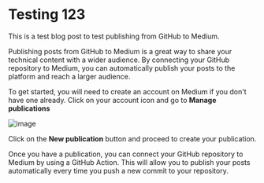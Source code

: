 # Testing 123

This is a test blog post to test publishing from GitHub to Medium.

Publishing posts from GitHub to Medium is a great way to share your technical content with a wider audience. By connecting your GitHub repository to Medium, you can automatically publish your posts to the platform and reach a larger audience.

To get started, you will need to create an account on Medium if you don't have one already. Click on your account icon and go to **Manage publications**

![image](https://user-images.githubusercontent.com/6097630/212096645-f74c1b0d-031b-4a3e-b9ca-9dea42a405a7.png)

Click on the **New publication** button and proceed to create your publication.

Once you have a publication, you can connect your GitHub repository to Medium by using a GitHub Action. This will allow you to publish your posts automatically every time you push a new commit to your repository.
